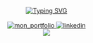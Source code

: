 
  

<p align="center">
  
  <a href="https://github.com/GabinBrochardDev/">
    <img src="https://readme-typing-svg.demolab.com?font=Fira+Code&duration=4000&pause=500&color=FFFFFF&multiline=true&width=435&lines=Gabin+;%C3%89tudiant+en+d%C3%A9veloppement+et+conception+logiciel" alt="Typing SVG"/>
    <br/><br/>
    
  <a href="https://github.com/GabinBrochardDev/">   
    <img src="https://img.shields.io/badge/mon_portfolio-000?style=for-the-badge&logo=ko-fi&logoColor=white" alt="mon_portfolio"/>
    </a>
  <a href="https://github.com/GabinBrochardDev/">   
    <img src="https://img.shields.io/badge/linkedin-0A66C2?style=for-the-badge&logo=linkedin&logoColor=white" alt="linkedin"/>
  </a>
 <br>

    
     
   <a href="https://github.com/GabinBrochardDev/">
  <img align="center" src="https://github-stats-alpha.vercel.app/api?username=GabinBrochardDev&cc=22272e&tc=fff&ic=fff&bc=0000">
   </a>
  
  </p>
